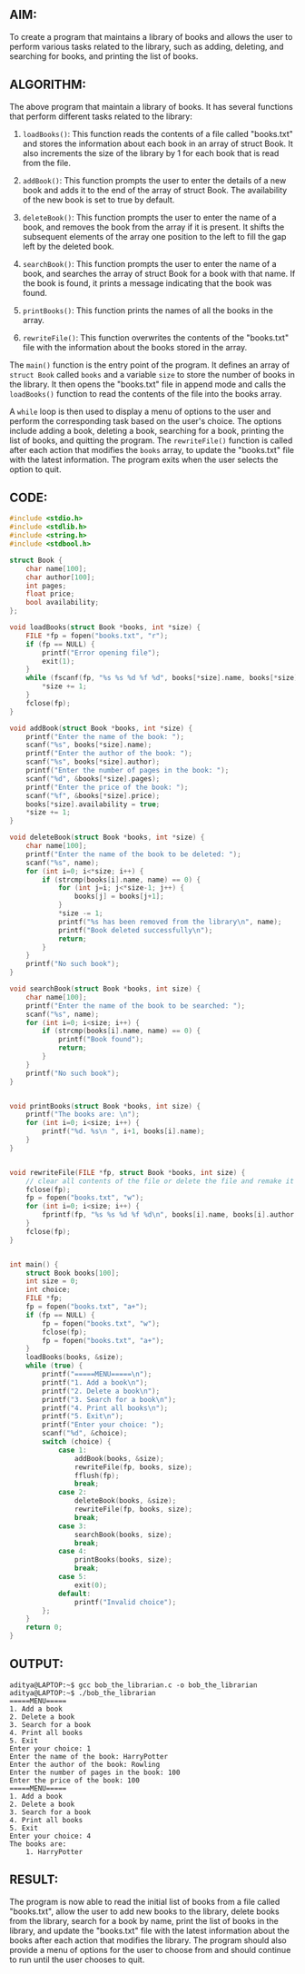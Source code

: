 ## AIM: 
To create a program that maintains a library of books and allows the user to perform various tasks related to the library, such as adding, deleting, and searching for books, and printing the list of books.


## ALGORITHM: 

The above program that maintain a library of books. It has several functions that perform different tasks related to the library:

1. `loadBooks()`: This function reads the contents of a file called "books.txt" and stores the information about each book in an array of struct Book. It also increments the size of the library by 1 for each book that is read from the file.

2. `addBook()`: This function prompts the user to enter the details of a new book and adds it to the end of the array of struct Book. The availability of the new book is set to true by default.

3. `deleteBook()`: This function prompts the user to enter the name of a book, and removes the book from the array if it is present. It shifts the subsequent elements of the array one position to the left to fill the gap left by the deleted book.

4. `searchBook()`: This function prompts the user to enter the name of a book, and searches the array of struct Book for a book with that name. If the book is found, it prints a message indicating that the book was found.

5. `printBooks()`: This function prints the names of all the books in the array.

6. `rewriteFile()`: This function overwrites the contents of the "books.txt" file with the information about the books stored in the array.

The `main()` function is the entry point of the program. It defines an array of `struct Book` called `books` and a variable `size` to store the number of books in the library. It then opens the "books.txt" file in append mode and calls the `loadBooks()` function to read the contents of the file into the books array.

A `while` loop is then used to display a menu of options to the user and perform the corresponding task based on the user's choice. The options include adding a book, deleting a book, searching for a book, printing the list of books, and quitting the program. The `rewriteFile()` function is called after each action that modifies the `books` array, to update the "books.txt" file with the latest information. The program exits when the user selects the option to quit.



## CODE: 
```c
#include <stdio.h>
#include <stdlib.h>
#include <string.h>
#include <stdbool.h>

struct Book {
    char name[100];
    char author[100];
    int pages;
    float price;
    bool availability;
};

void loadBooks(struct Book *books, int *size) {
    FILE *fp = fopen("books.txt", "r");
    if (fp == NULL) {
        printf("Error opening file");
        exit(1);
    }
    while (fscanf(fp, "%s %s %d %f %d", books[*size].name, books[*size].author, &books[*size].pages, &books[*size].price, &books[*size].availability) != EOF) {
        *size += 1;
    }
    fclose(fp);
}

void addBook(struct Book *books, int *size) {
    printf("Enter the name of the book: ");
    scanf("%s", books[*size].name);
    printf("Enter the author of the book: ");
    scanf("%s", books[*size].author);
    printf("Enter the number of pages in the book: ");
    scanf("%d", &books[*size].pages);
    printf("Enter the price of the book: ");
    scanf("%f", &books[*size].price);
    books[*size].availability = true;
    *size += 1;
}

void deleteBook(struct Book *books, int *size) {
    char name[100];
    printf("Enter the name of the book to be deleted: ");
    scanf("%s", name);
    for (int i=0; i<*size; i++) {
        if (strcmp(books[i].name, name) == 0) {
            for (int j=i; j<*size-1; j++) {
                books[j] = books[j+1];
            }
            *size -= 1;
            printf("%s has been removed from the library\n", name);
            printf("Book deleted successfully\n");
            return;
        }
    }
    printf("No such book");
}

void searchBook(struct Book *books, int size) {
    char name[100];
    printf("Enter the name of the book to be searched: ");
    scanf("%s", name);
    for (int i=0; i<size; i++) {
        if (strcmp(books[i].name, name) == 0) {
            printf("Book found");
            return;
        }
    }
    printf("No such book");
}


void printBooks(struct Book *books, int size) {
    printf("The books are: \n");
    for (int i=0; i<size; i++) {
        printf("%d. %s\n ", i+1, books[i].name);
    }
}


void rewriteFile(FILE *fp, struct Book *books, int size) {
    // clear all contents of the file or delete the file and remake it
    fclose(fp);
    fp = fopen("books.txt", "w");
    for (int i=0; i<size; i++) {
        fprintf(fp, "%s %s %d %f %d\n", books[i].name, books[i].author, books[i].pages, books[i].price, books[i].availability);
    }
    fclose(fp);
}


int main() {
    struct Book books[100];
    int size = 0;
    int choice;
    FILE *fp;
    fp = fopen("books.txt", "a+");
    if (fp == NULL) {
        fp = fopen("books.txt", "w");
        fclose(fp);
        fp = fopen("books.txt", "a+");
    }
    loadBooks(books, &size);
    while (true) {
        printf("=====MENU=====\n");
        printf("1. Add a book\n");
        printf("2. Delete a book\n");
        printf("3. Search for a book\n");
        printf("4. Print all books\n");
        printf("5. Exit\n");
        printf("Enter your choice: ");
        scanf("%d", &choice);
        switch (choice) {
            case 1:
                addBook(books, &size);
                rewriteFile(fp, books, size);
                fflush(fp);
                break;
            case 2:
                deleteBook(books, &size);
                rewriteFile(fp, books, size);
                break;
            case 3:
                searchBook(books, size);
                break;
            case 4:
                printBooks(books, size);
                break;
            case 5:
                exit(0);
            default:
                printf("Invalid choice");
        };
    }
    return 0;
}

```
## OUTPUT: 
```
aditya@LAPTOP:~$ gcc bob_the_librarian.c -o bob_the_librarian
aditya@LAPTOP:~$ ./bob_the_librarian
=====MENU=====
1. Add a book
2. Delete a book
3. Search for a book
4. Print all books
5. Exit
Enter your choice: 1
Enter the name of the book: HarryPotter
Enter the author of the book: Rowling
Enter the number of pages in the book: 100
Enter the price of the book: 100
=====MENU=====
1. Add a book
2. Delete a book
3. Search for a book
4. Print all books
5. Exit
Enter your choice: 4
The books are:
    1. HarryPotter
```
## RESULT:
The program is now able to read the initial list of books from a file called "books.txt", allow the user to add new books to the library, delete books from the library, search for a book by name, print the list of books in the library, and update the "books.txt" file with the latest information about the books after each action that modifies the library.
The program should also provide a menu of options for the user to choose from and should continue to run until the user chooses to quit.

